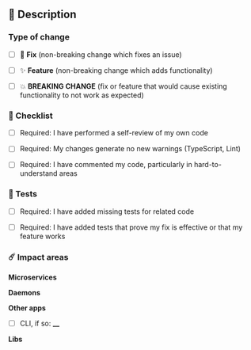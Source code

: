 ## 📇 Description



### Type of change
  

- [ ] 🐛 **Fix** (non-breaking change which fixes an issue)

- [ ] ✨ **Feature** (non-breaking change which adds functionality)

- [ ] 💥 **BREAKING CHANGE** (fix or feature that would cause existing functionality to not work as expected)

  

### 🚨 Checklist

  
- [ ] Required: I have performed a self-review of my own code

- [ ] Required: My changes generate no new warnings (TypeScript, Lint)

- [ ] Required: I have commented my code, particularly in hard-to-understand areas

  

### 🧪 Tests


- [ ] Required: I have added missing tests for related code

- [ ] Required: I have added tests that prove my fix is effective or that my feature works
  

### ☄️ Impact areas

**Microservices**

**Daemons**

**Other apps**

- [ ] CLI, if so: **\_\_**
  
**Libs**

  
